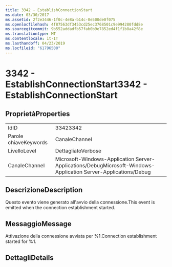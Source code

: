 ```yaml
---
title: 3342 - EstablishConnectionStart
ms.date: 03/30/2017
ms.assetid: 2f2e3446-1f0c-4e8a-b14c-0e500de0f075
ms.openlocfilehash: 4f87563df3453cd25ec3768501c9e994280fdd8e
ms.sourcegitcommit: 9b552addadfb57fab0b9e7852ed4f1f1b8a42f8e
ms.translationtype: MT
ms.contentlocale: it-IT
ms.lasthandoff: 04/23/2019
ms.locfileid: "61796500"
---
```

# <a name="3342---establishconnectionstart"></a><span data-ttu-id="f36f1-102">3342 - EstablishConnectionStart</span><span class="sxs-lookup"><span data-stu-id="f36f1-102">3342 - EstablishConnectionStart</span></span>
## <a name="properties"></a><span data-ttu-id="f36f1-103">Proprietà</span><span class="sxs-lookup"><span data-stu-id="f36f1-103">Properties</span></span>  
  
|||  
|-|-|  
|<span data-ttu-id="f36f1-104">Id</span><span class="sxs-lookup"><span data-stu-id="f36f1-104">ID</span></span>|<span data-ttu-id="f36f1-105">3342</span><span class="sxs-lookup"><span data-stu-id="f36f1-105">3342</span></span>|  
|<span data-ttu-id="f36f1-106">Parole chiave</span><span class="sxs-lookup"><span data-stu-id="f36f1-106">Keywords</span></span>|<span data-ttu-id="f36f1-107">Canale</span><span class="sxs-lookup"><span data-stu-id="f36f1-107">Channel</span></span>|  
|<span data-ttu-id="f36f1-108">Livello</span><span class="sxs-lookup"><span data-stu-id="f36f1-108">Level</span></span>|<span data-ttu-id="f36f1-109">Dettagliato</span><span class="sxs-lookup"><span data-stu-id="f36f1-109">Verbose</span></span>|  
|<span data-ttu-id="f36f1-110">Canale</span><span class="sxs-lookup"><span data-stu-id="f36f1-110">Channel</span></span>|<span data-ttu-id="f36f1-111">Microsoft-Windows-Application Server-Applications/Debug</span><span class="sxs-lookup"><span data-stu-id="f36f1-111">Microsoft-Windows-Application Server-Applications/Debug</span></span>|  
  
## <a name="description"></a><span data-ttu-id="f36f1-112">Descrizione</span><span class="sxs-lookup"><span data-stu-id="f36f1-112">Description</span></span>  
 <span data-ttu-id="f36f1-113">Questo evento viene generato all'avvio della connessione.</span><span class="sxs-lookup"><span data-stu-id="f36f1-113">This event is emitted when the connection establishment started.</span></span>  
  
## <a name="message"></a><span data-ttu-id="f36f1-114">Messaggio</span><span class="sxs-lookup"><span data-stu-id="f36f1-114">Message</span></span>  
 <span data-ttu-id="f36f1-115">Attivazione della connessione avviata per %1.</span><span class="sxs-lookup"><span data-stu-id="f36f1-115">Connection establishment started for %1.</span></span>  
  
## <a name="details"></a><span data-ttu-id="f36f1-116">Dettagli</span><span class="sxs-lookup"><span data-stu-id="f36f1-116">Details</span></span>
